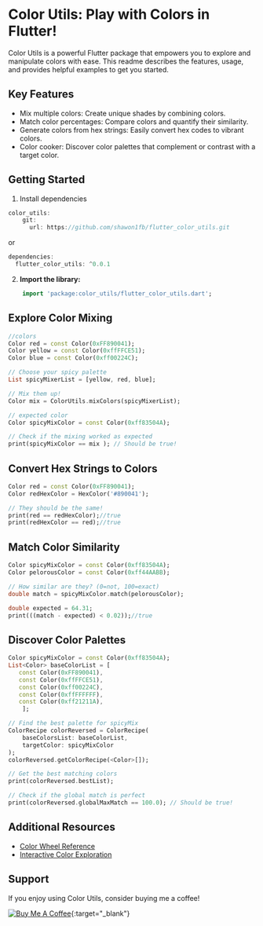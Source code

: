 # Color Utils: Play with Colors in Flutter!

Color Utils is a powerful Flutter package that empowers you to explore
and manipulate colors with ease. This readme describes the features,
usage, and provides helpful examples to get you started.

## Key Features

-   Mix multiple colors: Create unique shades by combining colors.
-   Match color percentages: Compare colors and quantify their
    similarity.
-   Generate colors from hex strings: Easily convert hex codes to
    vibrant colors.
-   Color cooker: Discover color palettes that complement or contrast
    with a target color.

## Getting Started

1. Install dependencies

```dart
color_utils:
    git:
      url: https://github.com/shawon1fb/flutter_color_utils.git
```
or
```dart
dependencies:
  flutter_color_utils: ^0.0.1
```

2.  **Import the library:**
```dart
    import 'package:color_utils/flutter_color_utils.dart';
```

## Explore Color Mixing
```dart
//colors
Color red = const Color(0xFF890041);
Color yellow = const Color(0xffFFCE51);
Color blue = const Color(0xff00224C);

// Choose your spicy palette
List spicyMixerList = [yellow, red, blue];

// Mix them up!
Color mix = ColorUtils.mixColors(spicyMixerList);

// expected color
Color spicyMixColor = const Color(0xff83504A);

// Check if the mixing worked as expected
print(spicyMixColor == mix ); // Should be true!
```
## Convert Hex Strings to Colors
```dart
Color red = const Color(0xFF890041);
Color redHexColor = HexColor('#890041');

// They should be the same!
print(red == redHexColor);//true
print(redHexColor == red);//true
```
## Match Color Similarity
```dart
Color spicyMixColor = const Color(0xff83504A);
Color pelorousColor = const Color(0xff44AABB);

// How similar are they? (0=not, 100=exact)
double match = spicyMixColor.match(pelorousColor);

double expected = 64.31;
print(((match - expected) < 0.02));//true
```
## Discover Color Palettes
```dart
Color spicyMixColor = const Color(0xff83504A);
List<Color> baseColorList = [
   const Color(0xFF890041),
   const Color(0xffFFCE51),
   const Color(0xff00224C),
   const Color(0xffFFFFFF),
   const Color(0xff21211A),
    ];

// Find the best palette for spicyMix
ColorRecipe colorReversed = ColorRecipe(
    baseColorsList: baseColorList,
    targetColor: spicyMixColor
);
colorReversed.getColorRecipe(<Color>[]);

// Get the best matching colors
print(colorReversed.bestList);

// Check if the global match is perfect
print(colorReversed.globalMaxMatch == 100.0); // Should be true!
```
## Additional Resources

-   [Color Wheel Reference](https://color.adobe.com/create/color-wheel)
-   [Interactive Color Exploration](https://trycolors.com/)

## Support

If you enjoy using Color Utils, consider buying me a coffee!


[![Buy Me A Coffee](https://cdn.buymeacoffee.com/buttons/v2/default-blue.png)](https://www.buymeacoffee.com/shawon1fb){:target="_blank"}

